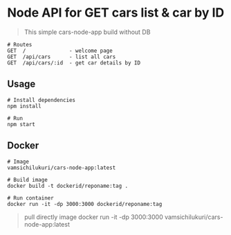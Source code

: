 # Node API for GET cars list & car by ID

> This simple cars-node-app build without DB

```
# Routes
GET  /              - welcome page
GET  /api/cars      - list all cars
GET  /api/cars/:id  - get car details by ID

```

## Usage

```
# Install dependencies
npm install

# Run
npm start

```

## Docker

```
# Image
vamsichilukuri/cars-node-app:latest

# Build image
docker build -t dockerid/reponame:tag .

# Run container
docker run -it -dp 3000:3000 dockerid/reponame:tag

```
> pull directly image
docker run -it -dp 3000:3000 vamsichilukuri/cars-node-app:latest

